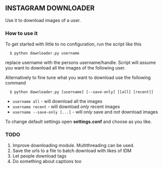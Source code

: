 ## INSTAGRAM DOWNLOADER

Use it to download images of a user.


### How to use it

To get started with little to no configuration, run the script like this 

``` 
  $ python downloader.py username
```

replace username with the persons username/handle. Script will assume you want to download all the images of the following user.

Alternatively to fine tune what you want to download use the following command

```
  $ python downloader.py [username] [--save-only] [[all] [recent]]
```

* `username all` - will download all the images
* `username recent` - will download _only_ recent images
* `username --save-only [...]` - will _only_ save and _not_ download images

To change default settings open __settings.conf__ and choose as you like.

### TODO
1. Improve downloading module. Multithreading can be used.
1. Save the urls to a file to batch download with likes of IDM
1. Let people download tags 
1. Do something about captions too
